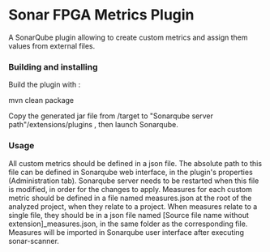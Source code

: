 Sonar FPGA Metrics Plugin
==========

A SonarQube plugin allowing to create custom metrics and assign them values from external files.

### Building and installing

Build the plugin with :

mvn clean package

Copy the generated jar file from /target to "Sonarqube server path"/extensions/plugins , then launch Sonarqube.

### Usage

All custom metrics should be defined in a json file. The absolute path to this file can be defined in Sonarqube web interface, in the plugin's properties (Administration tab). Sonarqube server needs to be restarted when this file is modified, in order for the changes to apply.
Measures for each custom metric should be defined in a file named measures.json at the root of the analyzed project, when they relate to a project. When measures relate to a single file, they should be in a json file named [Source file name without extension]_measures.json, in the same folder as the corresponding file. Measures will be imported in Sonarqube user interface after executing sonar-scanner. 